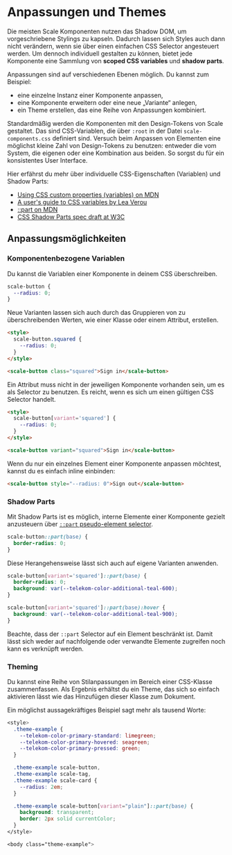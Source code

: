 # Anpassungen und Themes

Die meisten Scale Komponenten nutzen das Shadow DOM, um vorgeschriebene Stylings zu kapseln. Dadurch lassen sich Styles auch dann nicht verändern, wenn sie über einen einfachen CSS Selector angesteuert werden. Um dennoch individuell gestalten zu können, bietet jede Komponente eine Sammlung von **scoped CSS variables** und **shadow parts**.

Anpassungen sind auf verschiedenen Ebenen möglich. Du kannst zum Beispiel:

- eine einzelne Instanz einer Komponente anpassen,
- eine Komponente erweitern oder eine neue „Variante“ anlegen,
- ein Theme erstellen, das eine Reihe von Anpassungen kombiniert.

Standardmäßig werden die Komponenten mit den Design-Tokens von Scale gestaltet. Das sind CSS-Variablen, die über `:root` in der Datei `scale-components.css` definiert sind. Versuch beim Anpassen von Elementen eine möglichst kleine Zahl von Design-Tokens zu benutzen: entweder die vom System, die eigenen oder eine Kombination aus beiden. So sorgst du für ein konsistentes User Interface.

Hier erfährst du mehr über individuelle CSS-Eigenschaften (Variablen) und Shadow Parts:

- [Using CSS custom properties (variables) on MDN](https://developer.mozilla.org/en-US/docs/Web/CSS/Using_CSS_custom_properties)
- [A user's guide to CSS variables by Lea Verou](https://increment.com/frontend/a-users-guide-to-css-variables/)
- [::part on MDN](https://developer.mozilla.org/en-US/docs/Web/CSS/::part)
- [CSS Shadow Parts spec draft at W3C](https://drafts.csswg.org/css-shadow-parts-1/#part)

## Anpassungsmöglichkeiten

### Komponentenbezogene Variablen

Du kannst die Variablen einer Komponente in deinem CSS überschreiben.

```css
scale-button {
  --radius: 0;
}
```

Neue Varianten lassen sich auch durch das Gruppieren von zu überschreibenden Werten, wie einer Klasse oder einem Attribut, erstellen.

```html
<style>
  scale-button.squared {
    --radius: 0;
  }
</style>

<scale-button class="squared">Sign in</scale-button>
```

Ein Attribut muss nicht in der jeweiligen Komponente vorhanden sein, um es als Selector zu benutzen. Es reicht, wenn es sich um einen gültigen CSS Selector handelt.

```html
<style>
  scale-button[variant='squared'] {
    --radius: 0;
  }
</style>

<scale-button variant="squared">Sign in</scale-button>
```

Wenn du nur ein einzelnes Element einer Komponente anpassen möchtest, kannst du es einfach inline einbinden:

```html
<scale-button style="--radius: 0">Sign out</scale-button>
```

### Shadow Parts

Mit Shadow Parts ist es möglich, interne Elemente einer Komponente gezielt anzusteuern über [`::part` pseudo-element selector](https://developer.mozilla.org/en-US/docs/Web/CSS/::part).

```css
scale-button::part(base) {
  border-radius: 0;
}
```

Diese Herangehensweise lässt sich auch auf eigene Varianten anwenden.

```css
scale-button[variant='squared']::part(base) {
  border-radius: 0;
  background: var(--telekom-color-additional-teal-600);
}

scale-button[variant='squared']::part(base):hover {
  background: var(--telekom-color-additional-teal-900);
}
```

Beachte, dass der `::part` Selector auf ein Element beschränkt ist. Damit lässt sich weder auf nachfolgende oder verwandte Elemente zugreifen noch kann es verknüpft werden.

### Theming

Du kannst eine Reihe von Stilanpassungen im Bereich einer CSS-Klasse zusammenfassen. Als Ergebnis erhältst du ein Theme, das sich so einfach aktivieren lässt wie das Hinzufügen dieser Klasse zum Dokument.

Ein möglichst aussagekräftiges Beispiel sagt mehr als tausend Worte:

```css
<style>
  .theme-example {
    --telekom-color-primary-standard: limegreen;
    --telekom-color-primary-hovered: seagreen;
    --telekom-color-primary-pressed: green;
  }

  .theme-example scale-button,
  .theme-example scale-tag,
  .theme-example scale-card {
    --radius: 2em;
  }

  .theme-example scale-button[variant="plain"]::part(base) {
    background: transparent;
    border: 2px solid currentColor;
  }
</style>

<body class="theme-example">
```